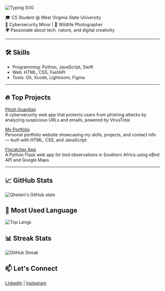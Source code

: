  ![Typing SVG](https://readme-typing-svg.demolab.com/?lines=Hello!+I%27m+Qhelani+👋;&center=true&size=30) 

🎓 CS Student @ West Virginia State University  
🔐 Cybersecurity Minor | 📸 Wildlife Photographer  
🌍 Passionate about tech, nature, and digital creativity

---

## 🛠️ Skills
- Programming: Python, JavaScript, Swift
- Web: HTML, CSS, FastAPI
- Tools: Git, Xcode, Lightroom, Figma

---

## 🔥 Top Projects
[Phish Guardian](https://github.com/Qhelani01/Phish-Guardian.git)  
A cybersecurity web app that protects users from phishing attacks by analyzing suspicious URLs and emails, powered by VirusTotal

[My Portfolio](https://github.com/Qhelani01/Portfolio.git)  
Personal portfolio website showcasing my skills, projects, and contact info — built with HTML, CSS, and JavaScript.

[Flycatcher App](https://github.com/Qhelani01/Flycatcher-Web-App.git)  
A Python Flask web app for bird observations in Southern Africa using eBird API and Google Maps

---

## 📈 GitHub Stats
![Qhelani's GitHub stats](https://github-readme-stats.vercel.app/api?username=Qhelani01&show_icons=true&theme=radical)

## 🧰 Most Used Language
![Top Langs](https://github-readme-stats.vercel.app/api/top-langs/?username=Qhelani01&layout=compact&theme=radical)

## 📊 Streak Stats
![GitHub Streak](https://streak-stats.demolab.com?user=Qhelani01&theme=radical&hide_border=true)


## 📫 Let's Connect
[LinkedIn](http://www.linkedin.com/in/qhelani-moyo) | [Instagram](https://www.instagram.com/qhelani_moyo)
